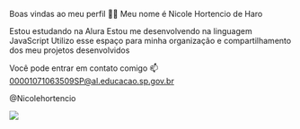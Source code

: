Boas vindas ao meu perfil 💙💙
Meu nome é Nicole Hortencio de Haro

Estou estudando na Alura
Estou me desenvolvendo na linguagem JavaScript
Utilizo esse espaço para minha organização e compartilhamento dos meu projetos desenvolvidos

Você pode entrar em contato comigo 📫
00001071063509SP@al.educacao.sp.gov.br

@Nicolehortencio

![](link)
